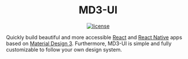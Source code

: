 <h1 align="center">MD3-UI</h1>

<div align="center">

[![license](https://img.shields.io/badge/license-MIT-blue.svg)](https://github.com/efoken/md3-ui/blob/HEAD/LICENSE)

</div>

Quickly build beautiful and more accessible [React](https://reactjs.org/) and [React Native](https://reactnative.dev/) apps based on [Material Design 3](https://m3.material.io/). Furthermore, MD3-UI is simple and fully customizable to follow your own design system.
